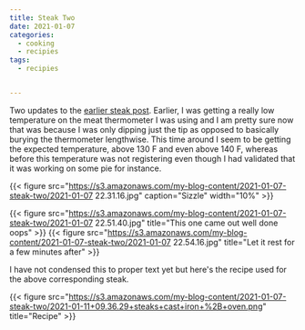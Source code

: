 ```yaml
---
title: Steak Two
date: 2021-01-07
categories:
  - cooking
  - recipies
tags:
  - recipies


---
```

<!--- <img src="https://s3.amazonaws.com/my-blog-content/2021-01-07-steak-two/2021-01-07 22.51.40.jpg" width="25%" style="transform:rotate(90deg);">-->

Two updates to the  <a href="{% post_url 2020-05-31-steak-puzzle %}">earlier steak post</a>. Earlier, I was getting a really low temperature on the meat thermometer I was using and I am pretty sure now that was because I was only dipping just the tip as opposed to basically burying the thermometer lengthwise. This time around I seem to be getting the expected temperature, above 130 F and even above 140 F, whereas before this temperature was not registering even though I had validated that it was working on some pie for instance.

{{< figure 
    src="https://s3.amazonaws.com/my-blog-content/2021-01-07-steak-two/2021-01-07 22.31.16.jpg"
	caption="Sizzle" width="10%"
	>}}

{{< figure 
    src="https://s3.amazonaws.com/my-blog-content/2021-01-07-steak-two/2021-01-07 22.51.40.jpg"
    title="This one came out well done oops"
	>}}
{{< figure 
    src="https://s3.amazonaws.com/my-blog-content/2021-01-07-steak-two/2021-01-07 22.54.16.jpg"
    title="Let it rest for a few minutes after"
    >}}


I have not condensed this to proper text yet but here's the recipe used for the above corresponding steak.

{{< figure 
    src="https://s3.amazonaws.com/my-blog-content/2021-01-07-steak-two/2021-01-11+09.36.29+steaks+cast+iron+%2B+oven.png"
    title="Recipe"
    >}}
